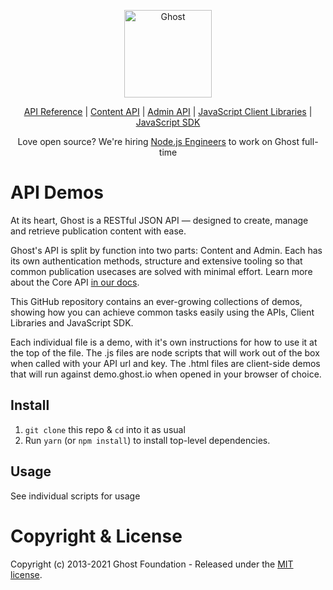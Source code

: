 
<p align="center">
  <a href="https://ghost.org">
    <img src="https://user-images.githubusercontent.com/120485/43974508-b64b2fe8-9cd2-11e8-8e58-707254b8817c.png" width="140px" alt="Ghost" />
  </a>
</p>
<p align="center">
    <a href="https://ghost.org/docs/api/v3/">API Reference</a> |
    <a href="https://ghost.org/docs/api/v3/content/">Content API</a> |
    <a href="https://ghost.org/docs/api/v3/admin/">Admin API</a> |
    <a href="https://ghost.org/docs/api/v2/javascript/">JavaScript Client Libraries</a> |
    <a href="https://ghost.org/docs/api/v3/javascript/sdk/">JavaScript SDK</a>
</p>
<p align="center">Love open source? We're hiring <a href="https://careers.ghost.org/product-engineer-node-js/">Node.js Engineers</a> to work on Ghost full-time</p>

# API Demos

At its heart, Ghost is a RESTful JSON API — designed to create, manage and retrieve publication content with ease.

Ghost's API is split by function into two parts: Content and Admin. Each has its own authentication methods, structure and extensive tooling so that common publication usecases are solved with minimal effort. Learn more about the Core API [in our docs](https://ghost.org/docs/concepts/core/).

This GitHub repository contains an ever-growing collections of demos, showing how you can achieve common tasks easily using the APIs, Client Libraries and JavaScript SDK.

Each individual file is a demo, with it's own instructions for how to use it at the top of the file. The .js files are node scripts that will work out of the box when called with your API url and key. The .html files are client-side demos that will run against demo.ghost.io when opened in your browser of choice.

## Install

1. `git clone` this repo & `cd` into it as usual
2. Run `yarn` (or `npm install`) to install top-level dependencies.

## Usage

See individual scripts for usage

# Copyright & License

Copyright (c) 2013-2021 Ghost Foundation - Released under the [MIT license](LICENSE).
